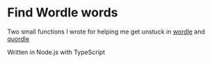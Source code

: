 # Find Wordle words

Two small functions I wrote for helping me get unstuck in [wordle](https://www.nytimes.com/games/wordle) and [quordle](https://www.quordle.com)

Written in Node.js with TypeScript
